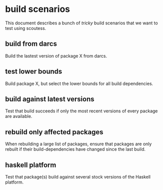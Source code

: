 build scenarios
===============

This document describes a bunch of _tricky_ build scenarios that we want to test using scoutess.



build from darcs
----------------

Build the lastest version of package X from darcs.



test lower bounds
-----------------

Build package X, but select the lower bounds for all build dependencies.



build against latest versions
-----------------------------

Test that build succeeds if only the most recent versions of every package are available.



rebuild only affected packages
------------------------------

When rebuilding a large list of packages, ensure that packages are only rebuilt if their build-dependencies have changed since the last build.


haskell platform
----------------

Test that package(s) build against several stock versions of the Haskell platform.

